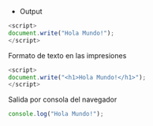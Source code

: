 - Output
```js
<script>
document.write("Hola Mundo!");
</script>
```

Formato de texto en las impresiones
```js
<script>
document.write("<h1>Hola Mundo!</h1>");
</script>
```

Salida por consola del navegador
```js
console.log("Hola Mundo!");
```
